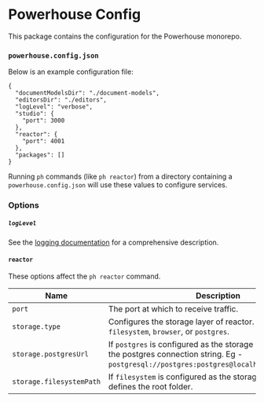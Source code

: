 # Powerhouse Config

This package contains the configuration for the Powerhouse monorepo.

### `powerhouse.config.json`

Below is an example configuration file:

```
{
  "documentModelsDir": "./document-models",
  "editorsDir": "./editors",
  "logLevel": "verbose",
  "studio": {
    "port": 3000
  },
  "reactor": {
    "port": 4001
  },
  "packages": []
}
```

Running `ph` commands (like `ph reactor`) from a directory containing a `powerhouse.config.json` will use these values to configure services.

### Options

##### `logLevel`

See the [logging documentation](../document-drive/docs/logging.md) for a comprehensive description.

#### `reactor`

These options affect the `ph reactor` command.

| Name                     | Description                                                                                                                                                   |
| ------------------------ | ------------------------------------------------------------------------------------------------------------------------------------------------------------- |
| `port`                   | The port at which to receive traffic.                                                                                                                         |
| `storage.type`           | Configures the storage layer of reactor. Use `memory`, `filesystem`, `browser`, or `postgres`.                                                                |
| `storage.postgresUrl`    | If `postgres` is configured as the storage layer, this defines the postgres connection string. Eg - `postgresql://postgres:postgres@localhost:5444/postgres`. |
| `storage.filesystemPath` | If `filesystem` is configured as the storage layer, this defines the root folder.                                                                             |
